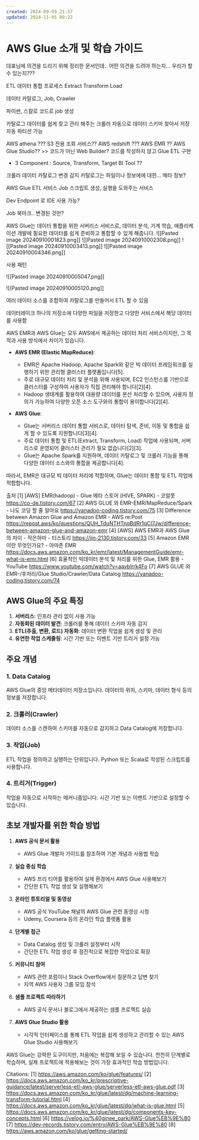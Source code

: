 ```yaml
---
created: 2024-09-09 21:57
updated: 2024-11-05 09:22
---
```

# AWS Glue 소개 및 학습 가이드
대표님에 의견을 드리기 위해 정리한 문서인데.. 어떤 의견을 드려야 하는지...
우리가 할 수 있는지??? 

ETL 데이터 통합 프로세스
Extract
Transform
Load

데이터 카탈로그, Job, Crawler

파이썬, 스칼로 코드로 job 생성

카탈로그
데이터를 쉽게 찾고 관리 해주는
크롤러 자동으로 데이터 스키마 찾아서 저장
자동 파티션 가능

AWS athena ??? S3 전용 조회 서비스??
AWS redshift ???
AWS EMR ??
AWS Glue Studio?? >> 코드가 아닌 Web Builder? 코드를 작성하지 않고 Glue ETL 구현
- 3 Component : Source, Transform, Target
BI Tool ??


크롤러 데이터 카탈로그 변경 감지
카탈로그는 파일이나 정보에에 대한... 메타 정보?

AWS Glue ETL 서비스
Job 스크립트 생성, 실행을 도와주는 서비스

Dev Endpoint 로 IDE 사용 가능?

Job 북마크.. 변경된 것만?


AWS Glue는 데이터 통합을 위한 서버리스 서비스로, 데이터 분석, 기계 학습, 애플리케이션 개발에 필요한 데이터를 쉽게 준비하고 통합할 수 있게 해줍니다.
![[Pasted image 20240910001823.png]]
![[Pasted image 20240910002308.png]]
![[Pasted image 20240910003413.png]]
![[Pasted image 20240910004346.png]]

사용 패턴 

![[Pasted image 20240910005047.png]]



![[Pasted image 20240910005120.png]]

여러 데이터 소스를 조합하여 카탈로그를 만들어서 ETL 할 수 있음

데이터레이크
하나의 저장소에 다양한 파일을 저장한고 다양한 서비스에서 해당 데이터를 사용함

AWS EMR과 AWS Glue는 모두 AWS에서 제공하는 데이터 처리 서비스이지만, 그 목적과 사용 방식에서 차이가 있습니다.

- **AWS EMR (Elastic MapReduce)**:
  - EMR은 Apache Hadoop, Apache Spark와 같은 빅 데이터 프레임워크를 실행하기 위한 관리형 클러스터 플랫폼입니다[5].
  - 주로 대규모 데이터 처리 및 분석을 위해 사용되며, EC2 인스턴스를 기반으로 클러스터를 구성하여 사용자가 직접 관리해야 합니다[2][4].
  - Hadoop 생태계를 활용하여 대용량 데이터를 분산 처리할 수 있으며, 사용자 정의가 가능하여 다양한 오픈 소스 도구와의 통합이 용이합니다[2][4].

- **AWS Glue**:
  - Glue는 서버리스 데이터 통합 서비스로, 데이터 탐색, 준비, 이동 및 통합을 쉽게 할 수 있도록 지원합니다[3][4].
  - 주로 데이터 통합 및 ETL(Extract, Transform, Load) 작업에 사용되며, 서버리스로 운영되어 클러스터 관리가 필요 없습니다[2][3].
  - Glue는 Apache Spark를 지원하며, 데이터 카탈로그 및 크롤러 기능을 통해 다양한 데이터 소스와의 통합을 제공합니다[4].

따라서, EMR은 대규모 빅 데이터 처리에 적합하며, Glue는 데이터 통합 및 ETL 작업에 적합합니다.

출처
[1] [AWS] EMR(hadoop) - Glue 메타 스토어 (HIVE, SPARK) - 코알못 https://co-de.tistory.com/67
[2] AWS GLUE 와 EMR-EMR/MapReduce/Spark - 나도 코딩 할 줄 알아요 https://yanadoo-coding.tistory.com/75
[3] Difference between Amazon Glue and Amazon EMR - AWS re:Post https://repost.aws/ko/questions/QUH_TduNTHTnqBdRr1qCl7Jw/difference-between-amazon-glue-and-amazon-emr
[4] [AWS] AWS EMR과 AWS Glue의 차이 - 작은하마 - 티스토리 https://jin-2130.tistory.com/33
[5] Amazon EMR이란 무엇인가요? - 아마존 EMR https://docs.aws.amazon.com/ko_kr/emr/latest/ManagementGuide/emr-what-is-emr.html
[6] 효율적인 빅데이터 분석 및 처리를 위한 Glue, EMR 활용 - YouTube https://www.youtube.com/watch?v=aavblrrk4Fo
[7] AWS GLUE 와 EMR-/후처리/Glue Studio/Crawler/Data Catalog https://yanadoo-coding.tistory.com/74



## AWS Glue의 주요 특징

1. **서버리스**: 인프라 관리 없이 사용 가능
2. **자동화된 데이터 발견**: 크롤러를 통해 데이터 스키마 자동 감지
3. **ETL(추출, 변환, 로드) 자동화**: 데이터 변환 작업을 쉽게 생성 및 관리
4. **유연한 작업 스케줄링**: 시간 기반 또는 이벤트 기반 트리거 설정 가능

## 주요 개념

### 1. Data Catalog

AWS Glue의 중앙 메타데이터 저장소입니다. 데이터의 위치, 스키마, 데이터 형식 등의 정보를 저장합니다.

### 2. 크롤러(Crawler)

데이터 소스를 스캔하여 스키마를 자동으로 감지하고 Data Catalog에 저장합니다.

### 3. 작업(Job)

ETL 작업을 정의하고 실행하는 단위입니다. Python 또는 Scala로 작성된 스크립트를 사용합니다.

### 4. 트리거(Trigger)

작업을 자동으로 시작하는 메커니즘입니다. 시간 기반 또는 이벤트 기반으로 설정할 수 있습니다.

## 초보 개발자를 위한 학습 방법

1. **AWS 공식 문서 활용**
   - AWS Glue 개발자 가이드를 참조하여 기본 개념과 사용법 학습

2. **실습 중심 학습**
   - AWS 프리 티어를 활용하여 실제 환경에서 AWS Glue 사용해보기
   - 간단한 ETL 작업 생성 및 실행해보기

3. **온라인 튜토리얼 및 동영상**
   - AWS 공식 YouTube 채널의 AWS Glue 관련 동영상 시청
   - Udemy, Coursera 등의 온라인 학습 플랫폼 활용

4. **단계별 접근**
   - Data Catalog 생성 및 크롤러 설정부터 시작
   - 간단한 ETL 작업 생성 후 점진적으로 복잡한 작업으로 확장

5. **커뮤니티 참여**
   - AWS 관련 포럼이나 Stack Overflow에서 질문하고 답변 찾기
   - 지역 AWS 사용자 그룹 모임 참석

6. **샘플 프로젝트 따라하기**
   - AWS 공식 문서나 블로그에서 제공하는 샘플 프로젝트 실습

7. **AWS Glue Studio 활용**
   - 시각적 인터페이스를 통해 ETL 작업을 쉽게 생성하고 관리할 수 있는 AWS Glue Studio 사용해보기

AWS Glue는 강력한 도구이지만, 처음에는 복잡해 보일 수 있습니다. 천천히 단계별로 학습하며, 실제 프로젝트에 적용해보는 것이 가장 효과적인 학습 방법입니다.

Citations:
[1] https://aws.amazon.com/ko/glue/features/
[2] https://docs.aws.amazon.com/ko_kr/prescriptive-guidance/latest/serverless-etl-aws-glue/serverless-etl-aws-glue.pdf
[3] https://docs.aws.amazon.com/ko_kr/glue/latest/dg/machine-learning-transform-tutorial.html
[4] https://docs.aws.amazon.com/ko_kr/glue/latest/dg/what-is-glue.html
[5] https://docs.aws.amazon.com/ko_kr/glue/latest/dg/components-key-concepts.html
[6] https://velog.io/%40ginee_park/AWS-Glue%EB%9E%80
[7] https://dev-records.tistory.com/entry/AWS-Glue%EB%9E%80
[8] https://aws.amazon.com/ko/glue/getting-started/